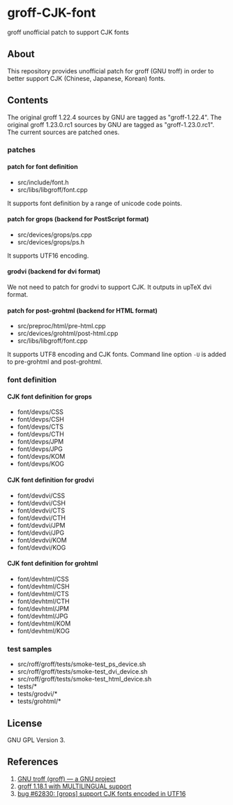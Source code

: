 groff-CJK-font
==============

groff unofficial patch to support CJK fonts

## About

This repository provides unofficial patch for groff (GNU troff)
in order to better support CJK (Chinese, Japanese, Korean) fonts.


## Contents

The original groff 1.22.4 sources by GNU are tagged as "groff-1.22.4".
The original groff 1.23.0.rc1 sources by GNU are tagged as "groff-1.23.0.rc1".
The current sources are patched ones.

### patches

#### patch for font definition
- src/include/font.h
- src/libs/libgroff/font.cpp

It supports font definition by a range of unicode code points.

#### patch for grops (backend for PostScript format)
- src/devices/grops/ps.cpp
- src/devices/grops/ps.h

It supports UTF16 encoding.

#### grodvi (backend for dvi format)
We not need to patch for grodvi to support CJK.
It outputs in upTeX dvi format.

#### patch for post-grohtml (backend for HTML format)
- src/preproc/html/pre-html.cpp
- src/devices/grohtml/post-html.cpp
- src/libs/libgroff/font.cpp

It supports UTF8 encoding and CJK fonts.
Command line option `-U` is added to pre-grohtml and post-grohtml.


### font definition

#### CJK font definition for grops
- font/devps/CSS
- font/devps/CSH
- font/devps/CTS
- font/devps/CTH
- font/devps/JPM
- font/devps/JPG
- font/devps/KOM
- font/devps/KOG

#### CJK font definition for grodvi
- font/devdvi/CSS
- font/devdvi/CSH
- font/devdvi/CTS
- font/devdvi/CTH
- font/devdvi/JPM
- font/devdvi/JPG
- font/devdvi/KOM
- font/devdvi/KOG

#### CJK font definition for grohtml
- font/devhtml/CSS
- font/devhtml/CSH
- font/devhtml/CTS
- font/devhtml/CTH
- font/devhtml/JPM
- font/devhtml/JPG
- font/devhtml/KOM
- font/devhtml/KOG

### test samples
- src/roff/groff/tests/smoke-test_ps_device.sh
- src/roff/groff/tests/smoke-test_dvi_device.sh
- src/roff/groff/tests/smoke-test_html_device.sh
- tests/*
- tests/grodvi/*
- tests/grohtml/*


## License

GNU GPL Version 3.


## References

1. [GNU troff (groff) — a GNU project](https://www.gnu.org/software/groff/)
2. [groff 1.18.1 with MULTILINGUAL support](https://answers.launchpad.net/ubuntu/+source/groff/1.18.1.1-12)
3. [bug #62830: [grops] support CJK fonts encoded in UTF16](http://savannah.gnu.org/bugs/?62830)

